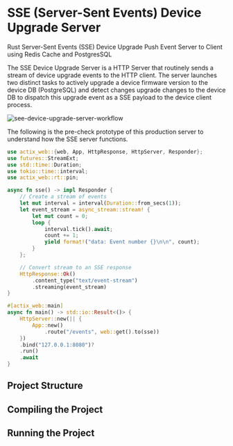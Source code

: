 # SSE (Server-Sent Events) Device Upgrade Server
Rust Server-Sent Events (SSE) Device Upgrade Push Event Server to Client using Redis Cache and PostgresSQL


The SSE Device Upgrade Server is a HTTP Server that routinely sends a stream of device upgrade events to the
HTTP client. The server launches two distinct tasks to actively upgrade a device firmware version to the device DB (PostgreSQL)
and detect changes upgrade changes to the device DB to dispatch this upgrade event as a SSE payload to the device client process.


![see-device-upgrade-server-workflow]()


The following is the pre-check prototype of this production server to understand how the SSE server functions.

```rust
use actix_web::{web, App, HttpResponse, HttpServer, Responder};
use futures::StreamExt;
use std::time::Duration;
use tokio::time::interval;
use actix_web::rt::pin;

async fn sse() -> impl Responder {
    // Create a stream of events
    let mut interval = interval(Duration::from_secs(1));
    let event_stream = async_stream::stream! {
        let mut count = 0;
        loop {
            interval.tick().await;
            count += 1;
            yield format!("data: Event number {}\n\n", count);
        }
    };

    // Convert stream to an SSE response
    HttpResponse::Ok()
        .content_type("text/event-stream")
        .streaming(event_stream)
}

#[actix_web::main]
async fn main() -> std::io::Result<()> {
    HttpServer::new(|| {
        App::new()
            .route("/events", web::get().to(sse))
    })
    .bind("127.0.0.1:8080")?
    .run()
    .await
}
```


## Project Structure

## Compiling the Project

## Running the Project
